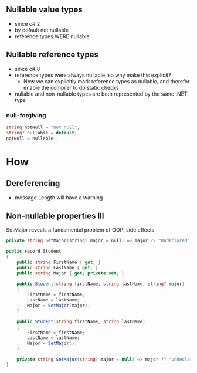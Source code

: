 ## Nullable value types
- since c# 2
- by default not nullable
- reference types WERE nullable

## Nullable reference types
- since c# 8
- reference types were always nullable, so why make this explicit?
	- Now we can explicitly mark reference types as nullable, and therefor enable the compiler to do static checks
- nullable and non-nullable types are both represented by the same .NET type


### null-forgiving
```cs
string notNull = "not null";
string? nullable = default;
notNull = nullable!;
```

# How
## Dereferencing
- message.Length will have a warning

## Non-nullable properties III
SetMajor reveals a fundamental problem of OOP: side effects

```cs
private string SetMajor(string? major = null) => major ?? "Undeclared";
```

```cs
public record Student
{
    public string FirstName { get; }
    public string LastName { get; }
    public string Major { get; private set; }

    public Student(string firstName, string lastName, string? major)
    {
        FirstName = firstName;
        LastName = lastName;
        Major = SetMajor(major);
    }

    public Student(string firstName, string lastName)
    {
        FirstName = firstName;
        LastName = lastName;
        Major = SetMajor();
    }

    private string SetMajor(string? major = null) => major ?? "Undeclared";
}
```

